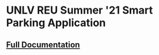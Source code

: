 # UNLV REU Summer '21 Smart Parking Application

## [Full Documentation](https://lazeroffmichael.github.io/smart-park/)



